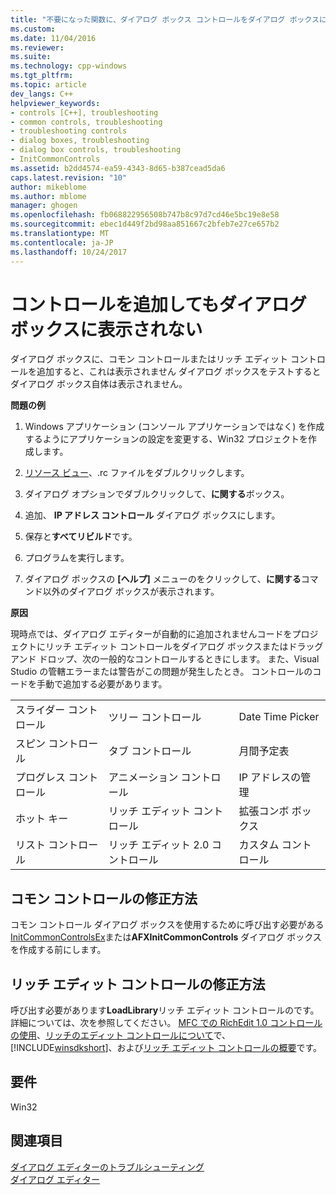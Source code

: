 ```yaml
---
title: "不要になった関数に、ダイアログ ボックス コントロールをダイアログ ボックスに追加すると、|Microsoft ドキュメント"
ms.custom: 
ms.date: 11/04/2016
ms.reviewer: 
ms.suite: 
ms.technology: cpp-windows
ms.tgt_pltfrm: 
ms.topic: article
dev_langs: C++
helpviewer_keywords:
- controls [C++], troubleshooting
- common controls, troubleshooting
- troubleshooting controls
- dialog boxes, troubleshooting
- dialog box controls, troubleshooting
- InitCommonControls
ms.assetid: b2dd4574-ea59-4343-8d65-b387cead5da6
caps.latest.revision: "10"
author: mikeblome
ms.author: mblome
manager: ghogen
ms.openlocfilehash: fb068822956508b747b8c97d7cd46e5bc19e8e58
ms.sourcegitcommit: ebec1d449f2bd98aa851667c2bfeb7e27ce657b2
ms.translationtype: MT
ms.contentlocale: ja-JP
ms.lasthandoff: 10/24/2017
---
```

# <a name="adding-controls-to-a-dialog-causes-the-dialog-to-no-longer-function"></a>コントロールを追加してもダイアログ ボックスに表示されない
ダイアログ ボックスに、コモン コントロールまたはリッチ エディット コントロールを追加すると、これは表示されません ダイアログ ボックスをテストするとダイアログ ボックス自体は表示されません。  
  
 **問題の例**  
  
1.  Windows アプリケーション (コンソール アプリケーションではなく) を作成するようにアプリケーションの設定を変更する、Win32 プロジェクトを作成します。  
  
2.  [リソース ビュー](../windows/resource-view-window.md)、.rc ファイルをダブルクリックします。  
  
3.  ダイアログ オプションでダブルクリックして、**に関する**ボックス。  
  
4.  追加、 **IP アドレス コントロール** ダイアログ ボックスにします。  
  
5.  保存と**すべてリビルド**です。  
  
6.  プログラムを実行します。  
  
7.  ダイアログ ボックスの **[ヘルプ]** メニューのをクリックして、**に関する**コマンド以外のダイアログ ボックスが表示されます。  
  
 **原因**  
  
 現時点では、ダイアログ エディターが自動的に追加されませんコードをプロジェクトにリッチ エディット コントロールをダイアログ ボックスまたはドラッグ アンド ドロップ、次の一般的なコントロールするときにします。 また、Visual Studio の管轄エラーまたは警告がこの問題が発生したとき。 コントロールのコードを手動で追加する必要があります。  
  
||||  
|-|-|-|  
|スライダー コントロール|ツリー コントロール|Date Time Picker|  
|スピン コントロール|タブ コントロール|月間予定表|  
|プログレス コントロール|アニメーション コントロール|IP アドレスの管理|  
|ホット キー|リッチ エディット コントロール|拡張コンボ ボックス|  
|リスト コントロール|リッチ エディット 2.0 コントロール|カスタム コントロール|  
  
## <a name="the-fix-for-common-controls"></a>コモン コントロールの修正方法  
 コモン コントロール ダイアログ ボックスを使用するために呼び出す必要がある[InitCommonControlsEx](http://msdn.microsoft.com/library/windows/desktop/bb775697)または**AFXInitCommonControls**  ダイアログ ボックスを作成する前にします。  
  
## <a name="the-fix-for-richedit-controls"></a>リッチ エディット コントロールの修正方法  
 呼び出す必要があります**LoadLibrary**リッチ エディット コントロールのです。 詳細については、次を参照してください。 [MFC での RichEdit 1.0 コントロールの使用](../windows/using-the-richedit-1-0-control-with-mfc.md)、[リッチのエディット コントロールについて](http://msdn.microsoft.com/library/windows/desktop/bb787873)で、 [!INCLUDE[winsdkshort](../atl-mfc-shared/reference/includes/winsdkshort_md.md)]、および[リッチ エディット コントロールの概要](../mfc/overview-of-the-rich-edit-control.md)です。  
  
## <a name="requirements"></a>要件  
 Win32  
  
## <a name="see-also"></a>関連項目  
 [ダイアログ エディターのトラブルシューティング](../windows/troubleshooting-the-dialog-editor.md)   
 [ダイアログ エディター](../windows/dialog-editor.md)

